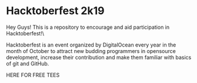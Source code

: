 # Hacktoberfest 2k19

Hey Guys! This is a repository to encourage and aid participation in Hacktoberfest!\

Hacktoberfest is an event organized by DigitalOcean every year in the month of October to attract new budding programmers in opensource development, increase their contribution and make them familiar with basics of git and GitHub.


HERE FOR FREE TEES




